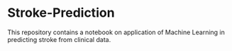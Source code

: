 # Stroke-Prediction
This repository contains a notebook on application of Machine Learning in predicting stroke from clinical data.
